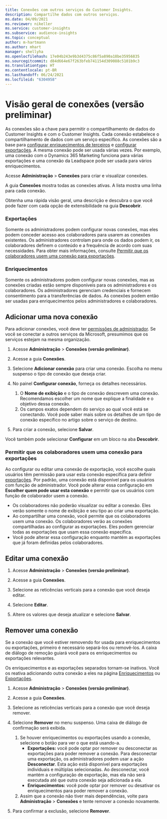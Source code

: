 ```yaml
---
title: Conexões com outros serviços do Customer Insights.
description: Compartilhe dados com outros serviços.
ms.date: 04/09/2021
ms.reviewer: nikeller
ms.service: customer-insights
ms.subservice: audience-insights
ms.topic: conceptual
author: m-hartmann
ms.author: mhart
manager: shellyha
ms.openlocfilehash: 17e04b243e9b3d4375c86f5a890a18be35956835
ms.sourcegitcommit: d84d664e67f263bfeb741154d309088c5101b9c3
ms.translationtype: HT
ms.contentlocale: pt-BR
ms.lasthandoff: 06/24/2021
ms.locfileid: "6304958"
---
```

# <a name="connections-preview-overview"></a>Visão geral de conexões (versão preliminar)

As conexões são a chave para permitir o compartilhamento de dados do Customer Insights e com o Customer Insights. Cada conexão estabelece o compartilhamento de dados com um serviço específico. As conexões são a base para [configurar enriquecimentos de terceiros](enrichment-hub.md) e [configurar exportações](export-destinations.md). A mesma conexão pode ser usada várias vezes. Por exemplo, uma conexão com o Dynamics 365 Marketing funciona para várias exportações e uma conexão da Leadspace pode ser usada para vários enriquecimentos.

Acesse **Administração** > **Conexões** para criar e visualizar conexões.

A guia **Conexões** mostra todas as conexões ativas. A lista mostra uma linha para cada conexão. 

Obtenha uma rápida visão geral, uma descrição e descubra o que você pode fazer com cada opção de extensibilidade na guia **Descobrir**.

### <a name="exports"></a>Exportações

Somente os administradores podem configurar novas conexões, mas eles podem conceder acesso aos colaboradores para usarem as conexões existentes. Os administradores controlam para onde os dados podem ir, os colaboradores definem o conteúdo e a frequência de acordo com suas necessidades. Para obter mais informações, consulte [Permitir que os colaboradores usem uma conexão para exportações](#allow-contributors-to-use-a-connection-for-exports).

### <a name="enrichments"></a>Enriquecimentos

Somente os administradores podem configurar novas conexões, mas as conexões criadas estão sempre disponíveis para os administradores e os colaboradores. Os administradores gerenciam credenciais e fornecem consentimento para a transferências de dados. As conexões podem então ser usadas para enriquecimentos pelos administradores e colaboradores.

## <a name="add-a-new-connection"></a>Adicionar uma nova conexão

Para adicionar conexões, você deve ter [permissões de administrador](permissions.md). Se você se conectar a outros serviços da Microsoft, presumimos que os serviços estejam na mesma organização.

1. Acesse **Administração** > **Conexões (versão preliminar)**.

1. Acesse a guia **Conexões**.

1. Selecione **Adicionar conexão** para criar uma conexão. Escolha no menu suspenso o tipo de conexão que deseja criar.

1. No painel **Configurar conexão**, forneça os detalhes necessários. 
   1. O **Nome de exibição** e o tipo de conexão descrevem uma conexão. Recomendamos escolher um nome que explique a finalidade e o objetivo dessa conexão.
   1. Os campos exatos dependem do serviço ao qual você está se conectando. Você pode saber mais sobre os detalhes de um tipo de conexão específico no artigo sobre o serviço de destino.

1. Para criar a conexão, selecione **Salvar**.

Você também pode selecionar **Configurar** em um bloco na aba **Descobrir**.

### <a name="allow-contributors-to-use-a-connection-for-exports"></a>Permitir que os colaboradores usem uma conexão para exportações

Ao configurar ou editar uma conexão de exportação, você escolhe quais usuários têm permissão para usar esta conexão específica para definir [exportações](export-destinations.md). Por padrão, uma conexão está disponível para os usuários com função de administrador. Você pode alterar essa configuração em **Escolher quem pode usar esta conexão** e permitir que os usuários com função de colaborador usem a conexão.

- Os colaboradores não poderão visualizar ou editar a conexão. Eles verão somente o nome de exibição e seu tipo ao criar uma exportação.
- Ao compartilhar uma conexão, você permite que os colaboradores usem uma conexão. Os colaboradores verão as conexões compartilhadas ao configurar as exportações. Eles podem gerenciar todas as exportações que usam essa conexão específica.
- Você pode alterar essa configuração enquanto mantém as exportações que já foram definidas pelos colaboradores.

## <a name="edit-a-connection"></a>Editar uma conexão

1. Acesse **Administração** > **Conexões (versão preliminar)**.

1. Acesse a guia **Conexões**.

1. Selecione as reticências verticais para a conexão que você deseja editar.

1. Selecione **Editar**.

1. Altere os valores que deseja atualizar e selecione **Salvar**.

## <a name="remove-a-connection"></a>Remover uma conexão

Se a conexão que você estiver removendo for usada para enriquecimentos ou exportações, primeiro é necessário separá-los ou removê-los. A caixa de diálogo de remoção guiará você para os enriquecimentos ou exportações relevantes. 

Os enriquecimentos e as exportações separados tornam-se inativos. Você os reativa adicionando outra conexão a eles na página [Enriquecimentos](enrichment-hub.md) ou [Exportações](export-destinations.md).

1. Acesse **Administração** > **Conexões (versão preliminar)**.

1. Acesse a guia **Conexões**.

1. Selecione as reticências verticais para a conexão que você deseja remover.

1. Selecione **Remover** no menu suspenso. Uma caixa de diálogo de confirmação será exibida.

   1. Se houver enriquecimentos ou exportações usando a conexão, selecione o botão para ver o que está usando-a.
      - **Exportações:** você pode optar por remover ou desconectar as exportações para poder remover a conexão. Para desconectar uma exportação, os administradores podem usar a ação **Desconectar**. Esta ação está disponível para exportações individuais e múltiplas selecionadas. Ao desconectar, você mantém a configuração de exportação, mas ela não será executada até que outra conexão seja adicionada a ela.
      - **Enriquecimentos:** você pode optar por remover ou desativar os enriquecimentos para poder remover a conexão. 
   1. Assim que a conexão não tiver mais dependências, volte para **Administração** > **Conexões** e tente remover a conexão novamente.

1. Para confirmar a exclusão, selecione **Remover**.

